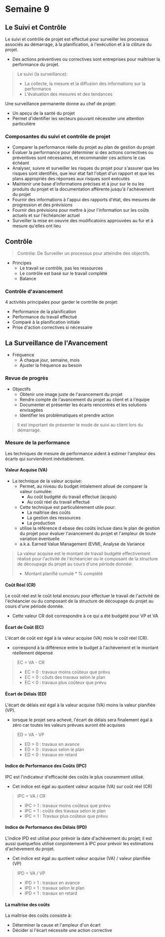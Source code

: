 # Semaine 9

## Le Suivi et Contrôle

Le suivi et contrôle de projet est effectué pour surveiller les processus associés au démarrage, à la planification, à l'exécution et à la clôture du projet.
+ Des actions préventives ou correctives sont entreprises pour maîtriser la performance du projet.

> Le suivi (la surveillance):
> + La collecte, la mesure et la diffusion des informations sur la performance
> + L'évaluation des mesures et des tendances

Une surveillance permanente donne au chef de projet:
+ Un apeçu de la santé du projet
+ Permet d'identifier les secteurs pouvant nécessiter une attention particulière

### Composantes du suivi et contrôle de projet

+ Comparer la performance réelle du projet au plan de gestion du projet
+ Évaluer la performance pour déterminer si des actions correctives ou préventives sont nécessaires, et recommander ces actions le cas échéant
+ Analyser, suivre et surveiller les risques du projet pour s'assurer que les risques sont identifiés, que leur état fait l'objet d'un rapport et que les plans appropriés des réponses aux risques sont exécutés
+ Maintenir une base d'informations précises et à jour sur le ou les produits du projet et la documentation afférente jusqu'à l'achèvement du projet
+ Fournir des informations à l'appui des rapports d'état, des mesures de progression et des prévisions
+ Fournir des prévisions pour mettre à jour l'information sur les coûts actuels et sur l'échéancier actuel
+ Surveiller la mise en oeuvre des modificatoins approuvées au fur et à mesure qu'elles ont lieu

## Contrôle

> Contrôle: De Surveiller un processus pour atteindre des objectifs.

+ Principes
    + Le travail se contrôle, pas les ressources
    + Le contrôle est basé sur le travail complété
    + Balance

### Contrôle d'avancement

4 activités principales pour garder le contrôle de projet:

+ Performance de la planification
+ Performance du travail effectué
+ Comparé à la planification initiale
+ Prise d'action correctives si nécessaire

## La Surveillance de l'Avancement

+ Fréquence
  + À chaque jour, semaine, mois
  + Ajuster la fréquence au besoin

### Revue de progrès

+ Objectifs
  + Obtenir une image juste de l'avancement du projet
  + Rendre compte de l'avancement du projet au client et à l'équipe
  + Documenter et présenter les écarts rencontrés et les solutions envisagées
  + Identifier les problématiques et prendre action

> Il est important de présenter le mode de suivi au client lors du démarrage.

### Mesure de la performance

Les techniques de mesure de performance aident à estimer l'ampleur des écarts qui surviendront inévitablement.

#### Valeur Acquise (VA)

+ La technique de la valeur acquise:
    + Permet, au niveau du budget intialement alloué de comparer la valeur cumulée:
      + Au coût budgété du travail effectué (acquis)
      + Au coût réel du travail effectué
    + Cette technique est particulièrement utile pour:
      + La maîtrise des coûts
      + La gestion des ressources
      + La production
    + utilise la référence d ebase des coûts incluse dans le plan de gestion du projet pour évaluer l'avancement du projet et l'ampleur de toute variation éventuelle
    + a.k.a. Earned Value Management (EVM), Analyse de Variance

> La valeur acquise est le montant de travail budgété effectivement réalisé pour l'activité de l'échéancier ou le composant de la structure de découpage du projet au cours d'une période donnée:
> + Montant planifié cumulé * % complété

#### Coût Réel (CR)

Le coût réel est le coût total encouru pour effectuer le travail de l'activité de l'échéancier ou du composant de la structure de découpage du projet au cours d'une période donnée.

+ Cette valeur CR doit correspondre à ce qui a été budgété pour VP et VA

#### Écart de Coût (EC)

L'écart de coût est égal à la valeur acquise (VA) mois le coût réel (CR).
+ correspond à la différence entre le budget à l'achèvement et le montant réellement dépensé

> EC = VA - CR
> + EC > 0 : travaux moins coûteux que prévu
> + EC = 0 : côuts des travaux selon le plan
> + EC < 0 : travaux plus coûteux que prévu

#### Écart de Délais (ED)

L'écart de délais est égal à la valeur acquise (VA) moins la valeur planifiée (VP).
+ lorsque le projet sera achevé, l'écart de délais sera finalement égal à zéro car toutes les valeurs prévues auront été acquises

> ED = VA - VP
> + ED > 0 : travaux en avance
> + ED = 0 : travaux selon le plan
> + ED < 0 : travaux en retard

#### Indice de Performance des Coûts (IPC)

IPC est l'indicateur d'efficacité des coûts le plus couramment utilisé.
+ Cet indice est égal au quotient valeur acquise (VA) sur coût réel (CR)

> IPC = VA / CR
> + IPC > 1 : travaux moins coûteux que prévu
> + IPC = 1 : coûts des travaux selon le plan
> + IPC < 1 : Travaux plus coûteux que prévu

#### Indice de Performance des Délais (IPD)

L'indice IPD est utilisé pour prévoir la date d'achèvement du projet; il est aussi quelquefois utilisé conjointement à IPC pour prévoir les estimations d'achèvement du projet.
+ Cet indice est égal au quotient valeur acquise (VA) / valeur planifiée (VP)

> IPD = VA / VP
> + IPD > 1 : travaux en avance
> + IPD = 1 : travaux selon le plan
> + IPD < 1 : travaux en retard

#### La maîtrise des coûts

La maîtrise des coûts consiste à:
+ Déterminer la cause et l'ampleur d'un écart
+ Décider si l'écart nécessite une action corrective